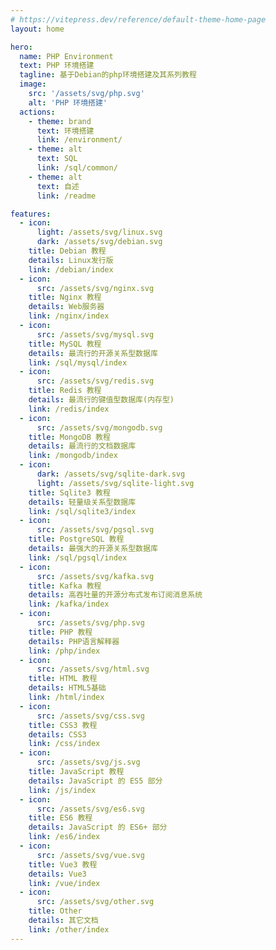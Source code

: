 ```yaml
---
# https://vitepress.dev/reference/default-theme-home-page
layout: home

hero:
  name: PHP Environment
  text: PHP 环境搭建
  tagline: 基于Debian的php环境搭建及其系列教程
  image:
    src: '/assets/svg/php.svg'
    alt: 'PHP 环境搭建'
  actions:
    - theme: brand
      text: 环境搭建
      link: /environment/
    - theme: alt
      text: SQL
      link: /sql/common/
    - theme: alt
      text: 自述
      link: /readme

features:
  - icon:
      light: /assets/svg/linux.svg
      dark: /assets/svg/debian.svg
    title: Debian 教程
    details: Linux发行版
    link: /debian/index
  - icon:
      src: /assets/svg/nginx.svg
    title: Nginx 教程
    details: Web服务器
    link: /nginx/index
  - icon:
      src: /assets/svg/mysql.svg
    title: MySQL 教程
    details: 最流行的开源关系型数据库
    link: /sql/mysql/index
  - icon:
      src: /assets/svg/redis.svg
    title: Redis 教程
    details: 最流行的键值型数据库(内存型)
    link: /redis/index
  - icon:
      src: /assets/svg/mongodb.svg
    title: MongoDB 教程
    details: 最流行的文档数据库
    link: /mongodb/index
  - icon:
      dark: /assets/svg/sqlite-dark.svg
      light: /assets/svg/sqlite-light.svg
    title: Sqlite3 教程
    details: 轻量级关系型数据库
    link: /sql/sqlite3/index
  - icon:
      src: /assets/svg/pgsql.svg
    title: PostgreSQL 教程
    details: 最强大的开源关系型数据库
    link: /sql/pgsql/index
  - icon:
      src: /assets/svg/kafka.svg
    title: Kafka 教程
    details: 高吞吐量的开源分布式发布订阅消息系统
    link: /kafka/index
  - icon:
      src: /assets/svg/php.svg
    title: PHP 教程
    details: PHP语言解释器
    link: /php/index
  - icon:
      src: /assets/svg/html.svg
    title: HTML 教程
    details: HTML5基础
    link: /html/index
  - icon:
      src: /assets/svg/css.svg
    title: CSS3 教程
    details: CSS3
    link: /css/index
  - icon:
      src: /assets/svg/js.svg
    title: JavaScript 教程
    details: JavaScript 的 ES5 部分
    link: /js/index
  - icon:
      src: /assets/svg/es6.svg
    title: ES6 教程
    details: JavaScript 的 ES6+ 部分
    link: /es6/index
  - icon:
      src: /assets/svg/vue.svg
    title: Vue3 教程
    details: Vue3
    link: /vue/index
  - icon:
      src: /assets/svg/other.svg
    title: Other
    details: 其它文档
    link: /other/index
---
```

